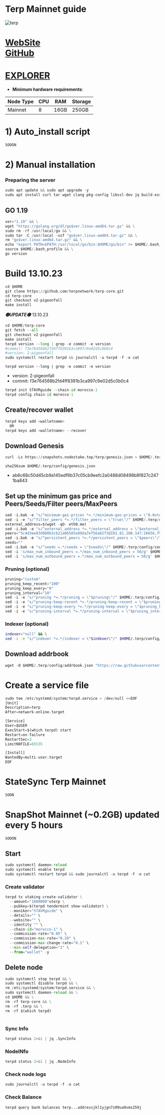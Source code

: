 # Terp Mainnet guide

![terp](https://user-images.githubusercontent.com/44331529/232221589-beeb5e24-82b8-4eaf-ad51-9e3c7fecd79b.png)

[WebSite](https://terp.network/)\
[GitHub](https://github.com/terpnetwork/terp-core.git)
=
[EXPLORER](https://explorer.stavr.tech/Terp-Mainnet/staking)
=

- **Minimum hardware requirements**:

| Node Type |CPU | RAM  | Storage  | 
|-----------|----|------|----------|
| Mainnet   |   8|  16GB | 250GB   |


# 1) Auto_install script
```python
SOOON
```

# 2) Manual installation

### Preparing the server
```python
sudo apt update && sudo apt upgrade -y
sudo apt install curl tar wget clang pkg-config libssl-dev jq build-essential bsdmainutils git make ncdu gcc git jq chrony liblz4-tool -y
```

## GO 1.19
```python
ver="1.19" && \
wget "https://golang.org/dl/go$ver.linux-amd64.tar.gz" && \
sudo rm -rf /usr/local/go && \
sudo tar -C /usr/local -xzf "go$ver.linux-amd64.tar.gz" && \
rm "go$ver.linux-amd64.tar.gz" && \
echo "export PATH=$PATH:/usr/local/go/bin:$HOME/go/bin" >> $HOME/.bash_profile && \
source $HOME/.bash_profile && \
go version
```

# Build 13.10.23
```python
cd $HOME
git clone https://github.com/terpnetwork/terp-core.git
cd terp-core
git checkout v2-pigeonfall
make install
```
*******🟢UPDATE🟢******* 13.10.23
```python
cd $HOME/terp-core
git fetch --all
git checkout v2-pigeonfall
make install
terpd version --long | grep -e commit -e version
#commit: f3e764568b2fd4ff8391b3ca997c9e02d5c0b0c4
#version: 2-pigeonfall
sudo systemctl restart terpd && journalctl -u terpd -f -o cat
```

`terpd version --long | grep -e commit -e version`
- version: 2-pigeonfall
- commit: f3e764568b2fd4ff8391b3ca997c9e02d5c0b0c4

```python
terpd init STAVRguide --chain-id morocco-1
terpd config chain-id morocco-1
```    

## Create/recover wallet
```python
terpd keys add <walletname>
  OR
terpd keys add <walletname> --recover
```

## Download Genesis
```python
curl -Ls https://snapshots.nodestake.top/terp/genesis.json > $HOME/.terp/config/genesis.json 

```
`sha256sum $HOME/.terp/config/genesis.json`
+ ab6c68c50d45cb9a145edf6b37c05cb9eefc2a0488d08498b8f827c2471ba843

## Set up the minimum gas price and Peers/Seeds/Filter peers/MaxPeers
```python
sed -i.bak -e "s/^minimum-gas-prices *=.*/minimum-gas-prices = \"0.0uterp\"/;" ~/.terp/config/app.toml
sed -i -e "s/^filter_peers *=.*/filter_peers = \"true\"/" $HOME/.terp/config/config.toml
external_address=$(wget -qO- eth0.me) 
sed -i.bak -e "s/^external_address *=.*/external_address = \"$external_address:26656\"/" $HOME/.terp/config/config.toml
peers="5c4d3ee03d080b3cb21a0b585e09da7ef56a82f3@192.81.208.147:26656,f9b67e231c59b480e1f1f9ce158f166a4b9ee829@162.19.238.161:26656,da9a83ef835387e3813bd5cd79b1b0193f522d7c@65.21.152.68:26656,439f7a680cc645d888317cd64f9b8a6949de394b@65.109.154.185:26656,297d9cf62f4414cf20c3b4150ccc7b0583ea311b@185.144.99.18:36656,c71e63b5da517984d55d36d00dc0dc2413d0ce03@143.110.219.177:26656,ed791e0800539a51efd07cfdef1f3a6809412bc1@65.109.174.30:64656"
sed -i.bak -e "s/^persistent_peers *=.*/persistent_peers = \"$peers\"/" $HOME/.terp/config/config.toml
seeds=""
sed -i.bak -e "s/^seeds =.*/seeds = \"$seeds\"/" $HOME/.terp/config/config.toml
sed -i 's/max_num_inbound_peers =.*/max_num_inbound_peers = 50/g' $HOME/.terp/config/config.toml
sed -i 's/max_num_outbound_peers =.*/max_num_outbound_peers = 50/g' $HOME/.terp/config/config.toml

```
### Pruning (optional)
```python
pruning="custom"
pruning_keep_recent="100"
pruning_keep_every="0"
pruning_interval="10"
sed -i -e "s/^pruning *=.*/pruning = \"$pruning\"/" $HOME/.terp/config/app.toml
sed -i -e "s/^pruning-keep-recent *=.*/pruning-keep-recent = \"$pruning_keep_recent\"/" $HOME/.terp/config/app.toml
sed -i -e "s/^pruning-keep-every *=.*/pruning-keep-every = \"$pruning_keep_every\"/" $HOME/.terp/config/app.toml
sed -i -e "s/^pruning-interval *=.*/pruning-interval = \"$pruning_interval\"/" $HOME/.terp/config/app.toml
```
### Indexer (optional) 
```bash
indexer="null" && \
sed -i -e "s/^indexer *=.*/indexer = \"$indexer\"/" $HOME/.terp/config/config.toml
```

## Download addrbook
```python
wget -O $HOME/.terp/config/addrbook.json "https://raw.githubusercontent.com/obajay/nodes-Guides/main/Projects/Terp_Network/addrbook.json"
```

# Create a service file
```python
sudo tee /etc/systemd/system/terpd.service > /dev/null <<EOF
[Unit]
Description=terp
After=network-online.target

[Service]
User=$USER
ExecStart=$(which terpd) start
Restart=on-failure
RestartSec=3
LimitNOFILE=65535

[Install]
WantedBy=multi-user.target
EOF
```
# StateSync Terp Mainnet
```python
SOON
```
# SnapShot Mainnet (~0.2GB) updated every 5 hours  
```python
SOOON
```

## Start
```python
sudo systemctl daemon-reload
sudo systemctl enable terpd
sudo systemctl restart terpd && sudo journalctl -u terpd -f -o cat
```

### Create validator
```python
terpd tx staking create-validator \
  --amount="1000000"uterp \
  --pubkey=$(terpd tendermint show-validator) \
  --moniker="STAVRguide" \
  --details="" \
  --website="" \
  --identity "" \
  --chain-id="morocco-1" \
  --commission-rate="0.05" \
  --commission-max-rate="0.20" \
  --commission-max-change-rate="0.1" \
  --min-self-delegation="1" \
  --from="wallet" -y
```

## Delete node
```python
sudo systemctl stop terpd && \
sudo systemctl disable terpd && \
rm /etc/systemd/system/terpd.service && \
sudo systemctl daemon-reload && \
cd $HOME && \
rm -rf terp-core && \
rm -rf .terp && \
rm -rf $(which terpd)
```
#
### Sync Info
```python
terpd status 2>&1 | jq .SyncInfo
```
### NodeINfo
```python
terpd status 2>&1 | jq .NodeInfo
```
### Check node logs
```python
sudo journalctl -u terpd -f -o cat
```
### Check Balance
```python
terpd query bank balances terp...addressjkl1yjgn7z09ua9vms259j
```
